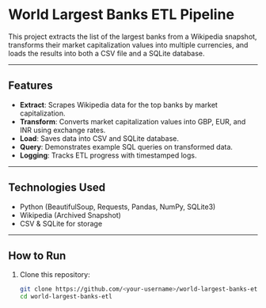 # World Largest Banks ETL Pipeline

This project extracts the list of the largest banks from a Wikipedia snapshot, 
transforms their market capitalization values into multiple currencies, 
and loads the results into both a CSV file and a SQLite database.

---

## Features
- **Extract**: Scrapes Wikipedia data for the top banks by market capitalization.
- **Transform**: Converts market capitalization values into GBP, EUR, and INR using exchange rates.
- **Load**: Saves data into CSV and SQLite database.
- **Query**: Demonstrates example SQL queries on transformed data.
- **Logging**: Tracks ETL progress with timestamped logs.

---

## Technologies Used
- Python (BeautifulSoup, Requests, Pandas, NumPy, SQLite3)
- Wikipedia (Archived Snapshot)
- CSV & SQLite for storage

---

## How to Run
1. Clone this repository:
   ```bash
   git clone https://github.com/<your-username>/world-largest-banks-etl.git
   cd world-largest-banks-etl
